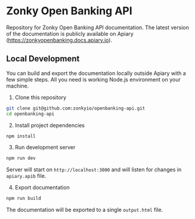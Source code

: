 # Zonky Open Banking API
Repository for Zonky Open Banking API documentation. The latest version of the documentation is publicly available on Apiary (https://zonkyopenbanking.docs.apiary.io).

## Local Development
You can build and export the documentation locally outside Apiary with a few simple steps. All you need is working Node.js environment on your machine.

1. Clone this repository
```bash
git clone git@github.com:zonkyio/openbanking-api.git
cd openbanking-api
```

2. Install project dependencies
```bash
npm install
```

3. Run development server
```bash
npm run dev
```
Server will start on `http://localhost:3000` and will listen for changes in `apiary.apib` file.

4. Export documentation
```bash
npm run build
```
The documentation will be exported to a single `output.html` file.
